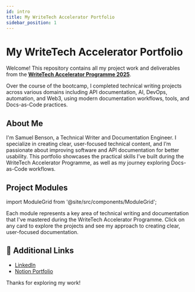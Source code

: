 ```yaml
---
id: intro
title: My WriteTech Accelerator Portfolio
sidebar_position: 1
---
```


# My WriteTech Accelerator Portfolio

Welcome! This repository contains all my project work and deliverables from the **[WriteTech Accelerator Programme 2025](https://writetechhub.org/accelerator-program/)**.

Over the course of the bootcamp, I completed technical writing projects across various domains including API documentation, AI, DevOps, automation, and Web3, using modern documentation workflows, tools, and Docs-as-Code practices.

## About Me

I'm Samuel Benson, a Technical Writer and Documentation Engineer. I specialize in creating clear, user-focused technical content, and I’m passionate about improving software and API documentation for better usability. This portfolio showcases the practical skills I’ve built during the WriteTech Accelerator Programme, as well as my journey exploring Docs-as-Code workflows.

## Project Modules

import ModuleGrid from '@site/src/components/ModuleGrid';

<ModuleGrid />

Each module represents a key area of technical writing and documentation that I've mastered during the WriteTech Accelerator Programme. Click on any card to explore the projects and see my approach to creating clear, user-focused documentation.


## 🔗 Additional Links

- [LinkedIn](https://www.linkedin.com/in/samuelbenso)
- [Notion Portfolio](https://www.notion.so/Samuel-Benson-Portfolio-231a5f1c6be08076a43ac5a54ae36a04)

Thanks for exploring my work!